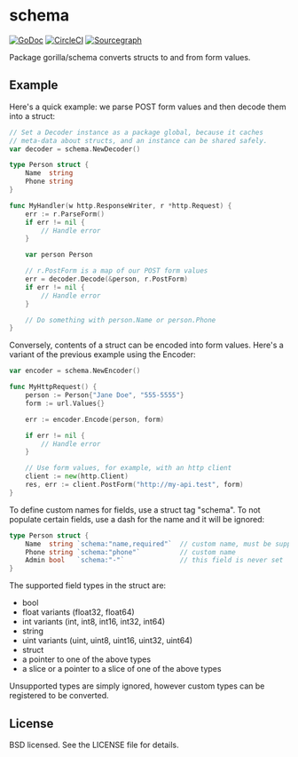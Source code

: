schema
======
[![GoDoc](https://godoc.org/github.com/gorilla/schema?status.svg)](https://godoc.org/github.com/gorilla/schema)
[![CircleCI](https://circleci.com/gh/gorilla/mux.svg?style=svg)](https://circleci.com/gh/gorilla/schema)
[![Sourcegraph](https://sourcegraph.com/github.com/gorilla/schema/-/badge.svg)](https://sourcegraph.com/github.com/gorilla/schema?badge)


Package gorilla/schema converts structs to and from form values.

## Example

Here's a quick example: we parse POST form values and then decode them into a struct:

```go
// Set a Decoder instance as a package global, because it caches
// meta-data about structs, and an instance can be shared safely.
var decoder = schema.NewDecoder()

type Person struct {
    Name  string
    Phone string
}

func MyHandler(w http.ResponseWriter, r *http.Request) {
    err := r.ParseForm()
    if err != nil {
        // Handle error
    }

    var person Person

    // r.PostForm is a map of our POST form values
    err = decoder.Decode(&person, r.PostForm)
    if err != nil {
        // Handle error
    }

    // Do something with person.Name or person.Phone
}
```

Conversely, contents of a struct can be encoded into form values. Here's a variant of the previous example using the Encoder:

```go
var encoder = schema.NewEncoder()

func MyHttpRequest() {
    person := Person{"Jane Doe", "555-5555"}
    form := url.Values{}

    err := encoder.Encode(person, form)

    if err != nil {
        // Handle error
    }

    // Use form values, for example, with an http client
    client := new(http.Client)
    res, err := client.PostForm("http://my-api.test", form)
}

```

To define custom names for fields, use a struct tag "schema". To not populate certain fields, use a dash for the name and it will be ignored:

```go
type Person struct {
    Name  string `schema:"name,required"`  // custom name, must be supplied
    Phone string `schema:"phone"`          // custom name
    Admin bool   `schema:"-"`              // this field is never set
}
```

The supported field types in the struct are:

* bool
* float variants (float32, float64)
* int variants (int, int8, int16, int32, int64)
* string
* uint variants (uint, uint8, uint16, uint32, uint64)
* struct
* a pointer to one of the above types
* a slice or a pointer to a slice of one of the above types

Unsupported types are simply ignored, however custom types can be registered to be converted.

## License

BSD licensed. See the LICENSE file for details.
